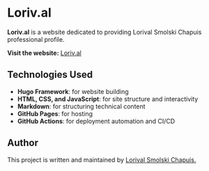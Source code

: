 # Loriv.al

**Loriv.al** is a website dedicated to providing Lorival Smolski Chapuis professional profile.

**Visit the website:** [Loriv.al](https://loriv.al/)

## Technologies Used

- **Hugo Framework**: for website building
- **HTML, CSS, and JavaScript**: for site structure and interactivity
- **Markdown**: for structuring technical content
- **GitHub Pages**: for hosting
- **GitHub Actions**: for deployment automation and CI/CD

## Author

This project is written and maintained by [Lorival Smolski Chapuis.](https://loriv.al/) 